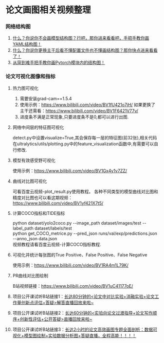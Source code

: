 # 论文画图相关视频整理

### 网络结构图

1. [什么？你说你不会画模型结构图？行吧，那你进来看看吧，手把手教你画YAML结构图！](https://www.bilibili.com/video/BV1X94y1K76Z/)
2. [什么？你说你更换主干后看不懂配置文件也不懂画结构图？那你快点进来看看了！](https://www.bilibili.com/video/BV1WA4m1V7nQ/)
3. [从简到难手把手教你画Pytorch模块内的结构图！](https://www.bilibili.com/video/BV1dC411p7H7/)

### 论文可视化图像和指标

1. 热力图可视化

    1. 需要安装grad-cam==1.5.4
    2. 使用示例：https://www.bilibili.com/video/BV1fU421o7jH/  如果更换了主干还需看：https://www.bilibili.com/video/BV1F6421V77v/
    3. 进度条不满是正常现象,只要进度条不是0,都可以进行出图.

2. 网络中间层的特征图可视化

    detect.py中设置visualize=True,其会保存每一层的特征图(前32张),相关代码在ultralytics/utils/plotting.py中的feature_visualization函数中,有需要可以自行修改.

3. 模型有效感受野可视化

    使用示例：https://www.bilibili.com/video/BV1Gx4y1v7ZZ/

4. 曲线对比图可视化

    可看百度云视频-plot_result.py使用教程。
    各种不同类型的模型曲线对比图和精度对比图也可以看这期视频：https://www.bilibili.com/video/BV1yf421X7t5/

5. 计算COCO指标和TIDE指标

    python dataset/yolo2coco.py --image_path dataset/images/test --label_path dataset/labels/test  
    python get_COCO_metrice.py --pred_json runs/val/exp/predictions.json --anno_json data.json  
    视频教程请看百度云视频-计算COCO指标教程.

6. 可视化并统计每张图的True Positive、False Positive、False Negative

    使用示例：https://www.bilibili.com/video/BV1RA4m1L79K/

7. PR曲线对比图绘制

    B站视频链接：https://www.bilibili.com/video/BV1uC41177oE/


1. 项目公开课试听B站链接1：[长达80分钟的<论文中对比实验+消融实验+论文工作量创新点评估+答疑>解答直播回放来啦~](https://www.bilibili.com/video/BV1u5rCYmE4k/)

2. 项目公开课试听B站链接2：[长达60分钟的<实验向论文过渡指导+论文写作顺序+创新性评估+公开答疑>直播回放来啦~](https://www.bilibili.com/video/BV1oJPueREfR/)

3. 项目公开课试听B站链接3：[长达2小时的论文高效画图专题全面剖析：数据可视化+模型图绘制+实验数据分析图+答疑直播，全程高能！！！！](https://www.bilibili.com/video/BV1xEEEzZEUs)